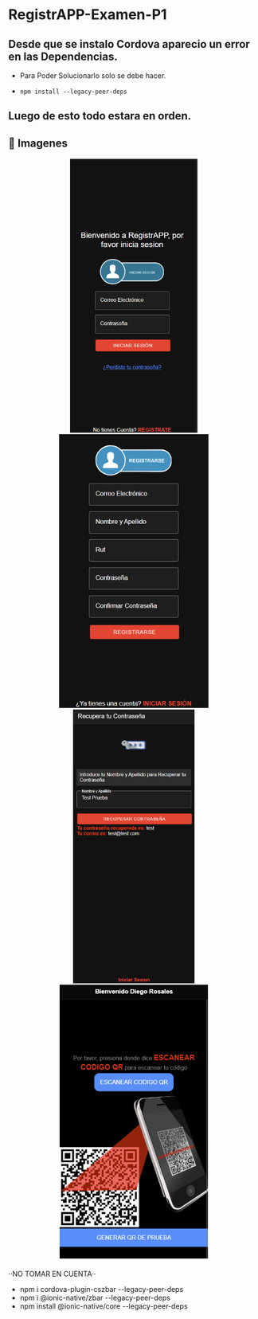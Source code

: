 # RegistrAPP-Examen-P1
 
## Desde que se instalo Cordova aparecio un error en las Dependencias.
* Para Poder Solucionarlo solo se debe hacer.

 * `npm install --legacy-peer-deps`

## Luego de esto todo estara en orden.

## 🎨 Imagenes

<p align="center">

<h4 align="center"> 
  <img alt="FOTOS" title="#Fotos" src="./src/assets/imagenes/login.png" height="550px">
  <img alt="FOTOS" title="#Fotos" src="./src/assets/imagenes/register.png" height="550px">
  <img alt="FOTOS" title="#Fotos" src="./src/assets/imagenes/OlvideExitoso.png" height="550px">
  <img alt="FOTOS" title="#Fotos" src="./src/assets/imagenes/qrhome.png" height="550px">
</h4>




··NO TOMAR EN CUENTA··
* npm i cordova-plugin-cszbar --legacy-peer-deps
* npm i @ionic-native/zbar --legacy-peer-deps
* npm install @ionic-native/core --legacy-peer-deps


